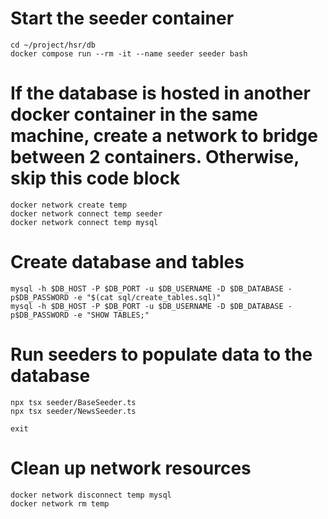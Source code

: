 # Start the seeder container

```
cd ~/project/hsr/db
docker compose run --rm -it --name seeder seeder bash
```

# If the database is hosted in another docker container in the same machine, create a network to bridge between 2 containers. Otherwise, skip this code block

```
docker network create temp
docker network connect temp seeder
docker network connect temp mysql
```

# Create database and tables

```
mysql -h $DB_HOST -P $DB_PORT -u $DB_USERNAME -D $DB_DATABASE -p$DB_PASSWORD -e "$(cat sql/create_tables.sql)"
mysql -h $DB_HOST -P $DB_PORT -u $DB_USERNAME -D $DB_DATABASE -p$DB_PASSWORD -e "SHOW TABLES;"
```

# Run seeders to populate data to the database

```
npx tsx seeder/BaseSeeder.ts
npx tsx seeder/NewsSeeder.ts
```

```
exit
```

# Clean up network resources

```
docker network disconnect temp mysql
docker network rm temp
```
